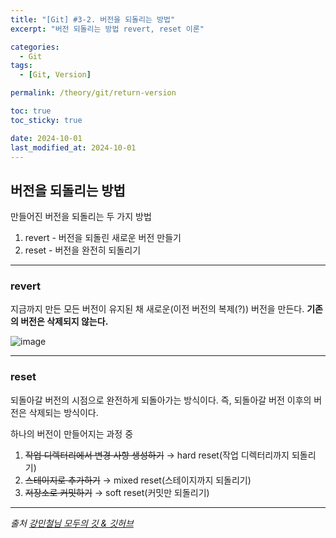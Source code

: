 ```yaml
---
title: "[Git] #3-2. 버전을 되돌리는 방법"
excerpt: "버전 되돌리는 방법 revert, reset 이론"

categories:
  - Git
tags:
  - [Git, Version]

permalink: /theory/git/return-version

toc: true
toc_sticky: true

date: 2024-10-01
last_modified_at: 2024-10-01
---
```


## 버전을 되돌리는 방법

만들어진 버전을 되돌리는 두 가지 방법
1. revert - 버전을 되돌린 새로운 버전 만들기
2. reset - 버전을 완전히 되돌리기

---

### revert

지금까지 만든 모든 버전이 유지된 채 새로운(이전 버전의 복제(?)) 버전을 만든다. **기존의 버전은 삭제되지 않는다.**

![image](https://github.com/user-attachments/assets/fca18fcb-d404-420f-8d89-a3e7977fa2e7)

---

### reset

되돌아갈 버전의 시점으로 완전하게 되돌아가는 방식이다. 즉, 되돌아갈 버전 이후의 버전은 삭제되는 방식이다.

하나의 버전이 만들어지는 과정 중
1. ~~작업 디렉터리에서 변경 사항 생성하기~~ → hard reset(작업 디렉터리까지 되돌리기)
2. ~~스테이지로 추가하기~~ → mixed reset(스테이지까지 되돌리기) 
3. ~~저장소로 커밋하기~~ → soft reset(커밋만 되돌리기)

--- 

*출처*
*[강민철님 모두의 깃 & 깃허브](https://www.inflearn.com/course/%EB%AA%A8%EB%91%90%EC%9D%98-%EA%B9%83-%EA%B9%83%ED%97%88%EB%B8%8C)*
